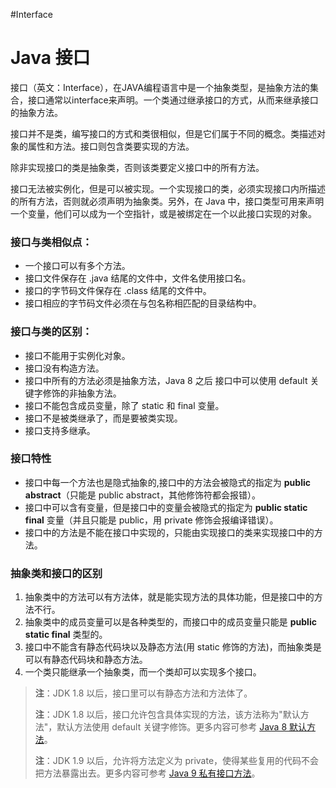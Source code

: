 #Interface 
# Java 接口

接口（英文：Interface），在JAVA编程语言中是一个抽象类型，是抽象方法的集合，接口通常以interface来声明。一个类通过继承接口的方式，从而来继承接口的抽象方法。

接口并不是类，编写接口的方式和类很相似，但是它们属于不同的概念。类描述对象的属性和方法。接口则包含类要实现的方法。

除非实现接口的类是抽象类，否则该类要定义接口中的所有方法。

接口无法被实例化，但是可以被实现。一个实现接口的类，必须实现接口内所描述的所有方法，否则就必须声明为抽象类。另外，在 Java 中，接口类型可用来声明一个变量，他们可以成为一个空指针，或是被绑定在一个以此接口实现的对象。

### 接口与类相似点：

-   一个接口可以有多个方法。
-   接口文件保存在 .java 结尾的文件中，文件名使用接口名。
-   接口的字节码文件保存在 .class 结尾的文件中。
-   接口相应的字节码文件必须在与包名称相匹配的目录结构中。

### 接口与类的区别：

-   接口不能用于实例化对象。
-   接口没有构造方法。
-   接口中所有的方法必须是抽象方法，Java 8 之后 接口中可以使用 default 关键字修饰的非抽象方法。
-   接口不能包含成员变量，除了 static 和 final 变量。
-   接口不是被类继承了，而是要被类实现。
-   接口支持多继承。

### 接口特性

-   接口中每一个方法也是隐式抽象的,接口中的方法会被隐式的指定为 **public abstract**（只能是 public abstract，其他修饰符都会报错）。
-   接口中可以含有变量，但是接口中的变量会被隐式的指定为 **public static final** 变量（并且只能是 public，用 private 修饰会报编译错误）。
-   接口中的方法是不能在接口中实现的，只能由实现接口的类来实现接口中的方法。

### 抽象类和接口的区别

 1. 抽象类中的方法可以有方法体，就是能实现方法的具体功能，但是接口中的方法不行。
 2. 抽象类中的成员变量可以是各种类型的，而接口中的成员变量只能是 **public static final** 类型的。
 3. 接口中不能含有静态代码块以及静态方法(用 static 修饰的方法)，而抽象类是可以有静态代码块和静态方法。
 4. 一个类只能继承一个抽象类，而一个类却可以实现多个接口。

> **注**：JDK 1.8 以后，接口里可以有静态方法和方法体了。
> 
> **注**：JDK 1.8 以后，接口允许包含具体实现的方法，该方法称为"默认方法"，默认方法使用 default 关键字修饰。更多内容可参考 [Java 8 默认方法](https://www.runoob.com/java/java8-default-methods.html)。
> 
> **注**：JDK 1.9 以后，允许将方法定义为 private，使得某些复用的代码不会把方法暴露出去。更多内容可参考 [Java 9 私有接口方法](https://www.runoob.com/java/java9-private-interface-methods.html)。